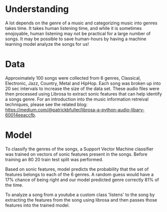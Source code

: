 # Understanding
A lot depends on the genre of a music and categorizing music into genres takes time. It takes human listening time, and while it is sometimes enojoyable, human listening may not be practical for a large number of songs. It may be possible to save human-hours by having a machine learning model analyze the songs for us! 

# Data
Approximately 100 songs were collected from 6 genres, Classical, Electronic, Jazz, Country, Metal and HipHop. Each song was broken up into 20 sec intervals to increase the size of the data set. These audio files were then processed using Librosa to extract sonic features that can help identify a songs genre. For an introduction into the music information retreival techniques, please see the related blog:
https://medium.com/@patrickbfuller/librosa-a-python-audio-libary-60014eeaccfb.

# Model
To classify the genres of the songs, a Support Vector Machine classifier was trained on vectors of sonic features present in the songs. Before training an 80 20 train test split was performed.

Based on sonic features, model predicts the probability that the set of features belongs to each of the 6 genres. A random guess would have a 17% chance of being right and our model predicted genre correctly 81% of the time.

To analyze a song from a youtube a custom class 'listens' to the song by extracting the features from the song using librosa and then passes those features into the trained model.

